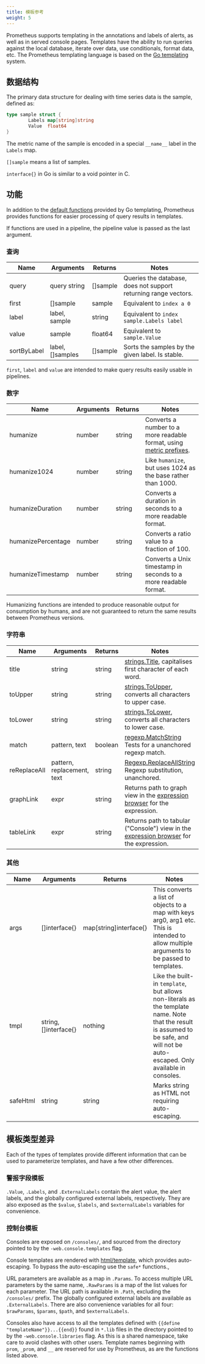 ```yaml
---
title: 模板参考
weight: 5
---
```


Prometheus supports templating in the annotations and labels of alerts,
as well as in served console pages. Templates have the ability to run
queries against the local database, iterate over data, use conditionals,
format data, etc. The Prometheus templating language is based on the [Go
templating](https://golang.org/pkg/text/template/) system.

## 数据结构

The primary data structure for dealing with time series data is the sample, defined as:

```go
type sample struct {
        Labels map[string]string
        Value  float64
}
```

The metric name of the sample is encoded in a special `__name__` label in the `Labels` map.

`[]sample` means a list of samples.

`interface{}` in Go is similar to a void pointer in C.

## 功能

In addition to the [default
functions](https://golang.org/pkg/text/template/#hdr-Functions) provided by Go
templating, Prometheus provides functions for easier processing of query
results in templates.

If functions are used in a pipeline, the pipeline value is passed as the last argument.

### 查询

| Name        | Arguments        | Returns  | Notes                                                           |
| ----------- | ---------------- | -------- | --------------------------------------------------------------- |
| query       | query string     | []sample | Queries the database, does not support returning range vectors. |
| first       | []sample         | sample   | Equivalent to `index a 0`                                       |
| label       | label, sample    | string   | Equivalent to `index sample.Labels label`                       |
| value       | sample           | float64  | Equivalent to `sample.Value`                                    |
| sortByLabel | label, []samples | []sample | Sorts the samples by the given label. Is stable.                |

`first`, `label` and `value` are intended to make query results easily usable in pipelines.

### 数字

| Name               | Arguments | Returns | Notes                                                                                                              |
| ------------------ | --------- | ------- | ------------------------------------------------------------------------------------------------------------------ |
| humanize           | number    | string  | Converts a number to a more readable format, using [metric prefixes](https://en.wikipedia.org/wiki/Metric_prefix). |
| humanize1024       | number    | string  | Like `humanize`, but uses 1024 as the base rather than 1000.                                                       |
| humanizeDuration   | number    | string  | Converts a duration in seconds to a more readable format.                                                          |
| humanizePercentage | number    | string  | Converts a ratio value to a fraction of 100.                                                                       |
| humanizeTimestamp  | number    | string  | Converts a Unix timestamp in seconds to a more readable format.                                                    |

Humanizing functions are intended to produce reasonable output for consumption
by humans, and are not guaranteed to return the same results between Prometheus
versions.

### 字符串

| Name         | Arguments                  | Returns | Notes                                                                                                                                       |
| ------------ | -------------------------- | ------- | ------------------------------------------------------------------------------------------------------------------------------------------- |
| title        | string                     | string  | [strings.Title](https://golang.org/pkg/strings/#Title), capitalises first character of each word.                                           |
| toUpper      | string                     | string  | [strings.ToUpper](https://golang.org/pkg/strings/#ToUpper), converts all characters to upper case.                                          |
| toLower      | string                     | string  | [strings.ToLower](https://golang.org/pkg/strings/#ToLower), converts all characters to lower case.                                          |
| match        | pattern, text              | boolean | [regexp.MatchString](https://golang.org/pkg/regexp/#MatchString) Tests for a unanchored regexp match.                                       |
| reReplaceAll | pattern, replacement, text | string  | [Regexp.ReplaceAllString](https://golang.org/pkg/regexp/#Regexp.ReplaceAllString) Regexp substitution, unanchored.                          |
| graphLink    | expr                       | string  | Returns path to graph view in the [expression browser](https://prometheus.io/docs/visualization/browser/) for the expression.               |
| tableLink    | expr                       | string  | Returns path to tabular ("Console") view in the [expression browser](https://prometheus.io/docs/visualization/browser/) for the expression. |

### 其他

| Name     | Arguments             | Returns                | Notes                                                                                                                                                                             |
| -------- | --------------------- | ---------------------- | --------------------------------------------------------------------------------------------------------------------------------------------------------------------------------- |
| args     | []interface{}         | map[string]interface{} | This converts a list of objects to a map with keys arg0, arg1 etc. This is intended to allow multiple arguments to be passed to templates.                                        |
| tmpl     | string, []interface{} | nothing                | Like the built-in `template`, but allows non-literals as the template name. Note that the result is assumed to be safe, and will not be auto-escaped. Only available in consoles. |
| safeHtml | string                | string                 | Marks string as HTML not requiring auto-escaping.                                                                                                                                 |

## 模板类型差异

Each of the types of templates provide different information that can be used to
parameterize templates, and have a few other differences.

### 警报字段模板

`.Value`, `.Labels`, and `.ExternalLabels` contain the alert value, the alert
labels, and the globally configured external labels, respectively. They are
also exposed as the `$value`, `$labels`, and `$externalLabels` variables for
convenience.

### 控制台模板

Consoles are exposed on `/consoles/`, and sourced from the directory pointed to
by the `-web.console.templates` flag.

Console templates are rendered with
[html/template](https://golang.org/pkg/html/template/), which provides
auto-escaping. To bypass the auto-escaping use the `safe*` functions.,

URL parameters are available as a map in `.Params`. To access multiple URL
parameters by the same name, `.RawParams` is a map of the list values for each
parameter. The URL path is available in `.Path`, excluding the `/consoles/`
prefix. The globally configured external labels are available as
`.ExternalLabels`. There are also convenience variables for all four:
`$rawParams`, `$params`, `$path`, and `$externalLabels`.

Consoles also have access to all the templates defined with `{{define "templateName"}}...{{end}}` found in `*.lib` files in the directory pointed to
by the `-web.console.libraries` flag. As this is a shared namespace, take care
to avoid clashes with other users. Template names beginning with `prom`,
`_prom`, and `__` are reserved for use by Prometheus, as are the functions
listed above.
